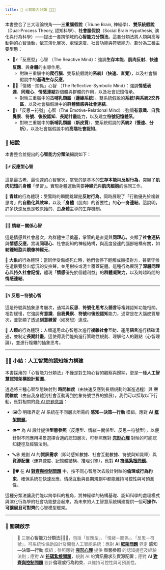 ```yaml
---
title: 🧠 心智能力分類 🐸🐘🧘
---
```


本書整合了三大理論視角——**三重腦假說**（Triune Brain, 神經學）、**雙系統假說**（Dual-Process Theory, 認知科學）、**社會腦假說**（Social Brain Hypothesis, 演化與行為科學）——提出一套跨領域的**心智能力分類法**。這套分類法將人類與高等動物的心智活動，依其演化層次、處理速度、社會功能與符號能力，劃分為三種主要型態：

- 🐸⚡「反應型」心智 （The Reactive Mind）：強調**生存本能**、**肌肉反射**、**快速反應**、與**身體**的主導作用。
	- 對映三重腦中的**爬行腦**、雙系統假說的**系統1（快速、直覺）**，以及社會腦假說中的**基礎生存反應**。
- 🐘💞「情緒－關係」心智 （The Reflective-Symbolic Mind）：強調**情感表達**、**同理心**、**情感連結**對個體與群體的作用，以及社會記憶傳承。
	- 對映三重腦中的**古哺乳類腦**（**邊緣系統**）、雙系統假說的**系統1與系統2交界區**，以及社會腦假說中的**群體情感與社會連結**。
- 🧘⚕「反思－符號」心智（The Emotive-Relational Mind）：強調**有意識**、**自我覺察**、**符號**、**後設認知**、**長期計畫**能力，以及建立**符號記憶體系**。
	- 對映三重腦中的**新哺乳類腦**（**新皮質**）、雙系統假說的**系統2（慢速、分析）**，以及社會腦假說中的**高階社會認知**。

### 🔬 細說

本書整合並提出的**心智能力分類法**細說如下：

#### 🐸⚡ 反應型心智

這是最古老、最快速的心智層次，掌管的是基本的**生存本能**與**反射行為**，突顯了**肌肉記憶**的**身體**「學習」。實現身體運動需要**神經元**與**肌肉細胞**的協同工作。

🐸 **青蛙**的行為體現：受驚時的瞬間跳躍是**反射行為**，同時展現了「行動優先於複雜思考」的**自動化與效率**，以及「**身體**（肌肉）的首要性」的**心—身連結**。這說明，許多快速反應是較原始的、由**身體**主導的生存機制。

***

#### 🐘💞 情緒－關係心智

這是情感與社會層次，為群體生活奠基，掌管的是直覺與**同理心**，突顯了**社會連結**與**情感反應**。實現**同理心**、社會認知的神經結構，與高度發達的腦部結構有關，如**紡錘細胞**與**鏡像神經元**。

🐘 **大象**的行為體現：當同伴受傷或死亡時，牠們會停下輕觸或撫摸對方，甚至守候在遺骸旁發出低沉的安撫聲，並用樹枝或泥土覆蓋屍體。這種行為展現了**深層同理心**與**持久社會記憶**，體現「**情感**優先於個體利益」的**群體凝聚力**，以及跨越時間的**情感連結**。

***

#### 🧘⚕ 反思－符號心智

這是符號與抽象思考層次，通常與**反思**、**符號化思考**及**語言**等複雜認知功能相關。相對緩慢，它強調**有意識**、**自我覺察**、**符號**和**後設認知**能力，通常是在大腦皮質層次，並彰顯了透過**刻意練習**（如冥想）達成。

🧘 **人類**的行為體現：人類運用此心智層次進行**複雜社會**互動、運用**語言**進行精確溝通，並制定**長期計畫**。這使得我們能夠進行策略性規劃、理解他人的觀點（心智理論），並進行複雜的抽象思考。

***
### 🦾💪 小結：人工智慧的認知能力構建

本書採用的「心智能力分類法」不僅是對生物心智的觀察與歸納，更是一種**人工智慧認知架構設計藍圖**。

透過將三種心智型態映射到 **時間維度**（由快速反應到長期規劃的漸進過程）與 **空間維度**（由自我身體到社會互動再到抽象符號世界的擴展），我們可以採取以下行動，應對相關的[㉄ AI 問題意識](01----problematics.zh-hant)：

- 🖼️⏱️ 明確界定 AI 系統在不同層次所需的 **感知—決策—行動** 模組，應對 **AI [框架問題](01-04-Frame_Problem.zh-hant)**。
    
- 👁️⯊ 為 AI 設計提供**型態參照**（反應型、情緒－關係型、反思－符號型），以便針對不同應用場景選擇合適的認知層次，可參照應對 **[完形心理](01-05-Gestalt_Psychology.zh-hant)** 對映的可能認知捷徑及經驗法則。
    
- 🔤㊙ 規劃 AI 的**資訊需求**（即時感知數據、社會互動數據、符號與知識庫）與**資源配置**（運算速度、記憶體結構、推理引擎），應對 **AI [符碼紮根問題](01-03-Symbol_Grounding_Problem.zh-hant)**。
    
- 🎯🛡️ 在 **AI [對齊與控制問題](01-06-AI_Alignment_Control_Problem.zh-hant)** 中，按不同心智層次去設計對映的**倫理或行為約束**，確保系統在快速反應、情感互動與長期規劃中都能維持可控性與可預測性。

這種分類法讓我們能以跨學科的視角，將神經學的結構基礎、認知科學的處理模式與演化行為學的社會功能整合起來，為未來的人工智慧系統構建提供一個**可操作、可擴展且可對齊**的心智模型框架。

***

### 🌟 關鍵啟示

> 🧠 三層**心智能力分類法**🐸🐘🧘，包括「反應型」、「情緒－關係」、「反思－符號」，可系統性協助設計及開發人工智能系統：應對 **AI [框架問題](01-04-Frame_Problem.zh-hant)** 界定 **感知—決策—行動** 模組；參照應對 **[完形心理](01-05-Gestalt_Psychology.zh-hant)** 提供 **型態參照** 的認知捷徑及經驗法則；應對 **AI [符碼紮根問題](01-03-Symbol_Grounding_Problem.zh-hant)**，規劃 AI 的**資訊需求**及**資源配置**；應對  **AI [對齊與控制問題](01-06-AI_Alignment_Control_Problem.zh-hant)** 設計**倫理或行為約束**，以維持可控性與可預測性。